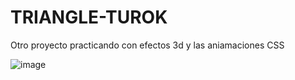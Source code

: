 # TRIANGLE-TUROK
 Otro proyecto practicando con efectos 3d y las aniamaciones CSS

![image](https://github.com/user-attachments/assets/6de0ee9e-f853-4701-bf97-83ca94ec1da1)
